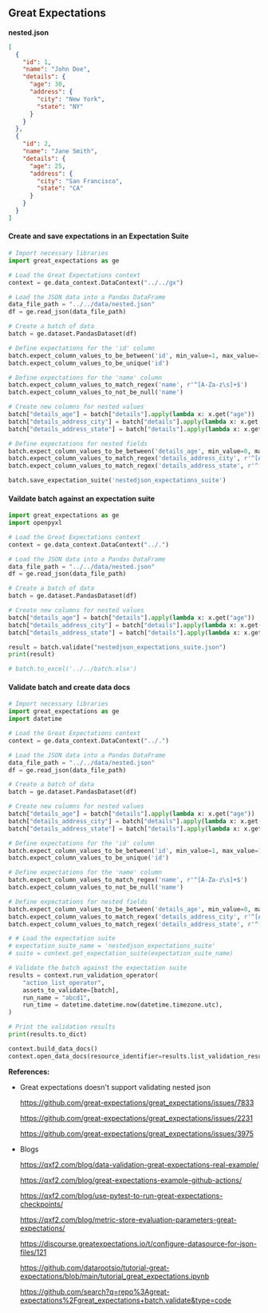 
## Great Expectations

**nested.json**

```nested.json
[
  {
    "id": 1,
    "name": "John Doe",
    "details": {
      "age": 30,
      "address": {
        "city": "New York",
        "state": "NY"
      }
    }
  },
  {
    "id": 2,
    "name": "Jane Smith",
    "details": {
      "age": 25,
      "address": {
        "city": "San Francisco",
        "state": "CA"
      }
    }
  }
]
```

#### Create and save expectations in an Expectation Suite
```python
# Import necessary libraries
import great_expectations as ge

# Load the Great Expectations context
context = ge.data_context.DataContext("../../gx")

# Load the JSON data into a Pandas DataFrame
data_file_path = "../../data/nested.json"
df = ge.read_json(data_file_path)

# Create a batch of data
batch = ge.dataset.PandasDataset(df)

# Define expectations for the 'id' column
batch.expect_column_values_to_be_between('id', min_value=1, max_value=100)
batch.expect_column_values_to_be_unique('id')

# Define expectations for the 'name' column
batch.expect_column_values_to_match_regex('name', r'^[A-Za-z\s]+$')
batch.expect_column_values_to_not_be_null('name')

# Create new columns for nested values
batch["details_age"] = batch["details"].apply(lambda x: x.get("age"))
batch["details_address_city"] = batch["details"].apply(lambda x: x.get("address").get("city"))
batch["details_address_state"] = batch["details"].apply(lambda x: x.get("address").get("state"))

# Define expectations for nested fields
batch.expect_column_values_to_be_between('details_age', min_value=0, max_value=120)
batch.expect_column_values_to_match_regex('details_address_city', r'^[A-Za-z\s]+$')
batch.expect_column_values_to_match_regex('details_address_state', r'^[A-Za-z\s]+$')

batch.save_expectation_suite('nestedjson_expectations_suite')
```

#### Vaildate batch against an expectation suite
```python
import great_expectations as ge
import openpyxl

# Load the Great Expectations context
context = ge.data_context.DataContext("../.")

# Load the JSON data into a Pandas DataFrame
data_file_path = "../../data/nested.json"
df = ge.read_json(data_file_path)

# Create a batch of data
batch = ge.dataset.PandasDataset(df)

# Create new columns for nested values
batch["details_age"] = batch["details"].apply(lambda x: x.get("age"))
batch["details_address_city"] = batch["details"].apply(lambda x: x.get("address").get("city"))
batch["details_address_state"] = batch["details"].apply(lambda x: x.get("address").get("state"))

result = batch.validate("nestedjson_expectations_suite.json")
print(result)

# batch.to_excel('../../batch.xlsx')
```

#### Validate batch and create data docs
```python
# Import necessary libraries
import great_expectations as ge
import datetime

# Load the Great Expectations context
context = ge.data_context.DataContext("../.")

# Load the JSON data into a Pandas DataFrame
data_file_path = "../../data/nested.json"
df = ge.read_json(data_file_path)

# Create a batch of data
batch = ge.dataset.PandasDataset(df)

# Create new columns for nested values
batch["details_age"] = batch["details"].apply(lambda x: x.get("age"))
batch["details_address_city"] = batch["details"].apply(lambda x: x.get("address").get("city"))
batch["details_address_state"] = batch["details"].apply(lambda x: x.get("address").get("state"))

# Define expectations for the 'id' column
batch.expect_column_values_to_be_between('id', min_value=1, max_value=100)
batch.expect_column_values_to_be_unique('id')

# Define expectations for the 'name' column
batch.expect_column_values_to_match_regex('name', r'^[A-Za-z\s]+$')
batch.expect_column_values_to_not_be_null('name')

# Define expectations for nested fields
batch.expect_column_values_to_be_between('details_age', min_value=0, max_value=120)
batch.expect_column_values_to_match_regex('details_address_city', r'^[A-Za-z\s]+$')
batch.expect_column_values_to_match_regex('details_address_state', r'^[A-Za-z\s]+$')

# # Load the expectation suite
# expectation_suite_name = 'nestedjson_expectations_suite'
# suite = context.get_expectation_suite(expectation_suite_name)

# Validate the batch against the expectation suite
results = context.run_validation_operator(
    "action_list_operator", 
    assets_to_validate=[batch],
    run_name = "abcd1",
    run_time = datetime.datetime.now(datetime.timezone.utc),
)

# Print the validation results
print(results.to_dict)

context.build_data_docs()
context.open_data_docs(resource_identifier=results.list_validation_result_identifiers()[0])
```

**References:**
- Great expectations doesn't support validating nested json
  
    https://github.com/great-expectations/great_expectations/issues/7833
  
    https://github.com/great-expectations/great_expectations/issues/2231
  
    https://github.com/great-expectations/great_expectations/issues/3975

- Blogs

    https://qxf2.com/blog/data-validation-great-expectations-real-example/
    
    https://qxf2.com/blog/great-expectations-example-github-actions/
    
    https://qxf2.com/blog/use-pytest-to-run-great-expectations-checkpoints/
    
    https://qxf2.com/blog/metric-store-evaluation-parameters-great-expectations/
    
    https://discourse.greatexpectations.io/t/configure-datasource-for-json-files/121
     
    https://github.com/datarootsio/tutorial-great-expectations/blob/main/tutorial_great_expectations.ipynb
     
    https://github.com/search?q=repo%3Agreat-expectations%2Fgreat_expectations+batch.validate&type=code
